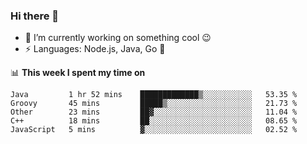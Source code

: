 ### Hi there 👋

<!--
**nodejh/nodejh** is a ✨ _special_ ✨ repository because its `README.md` (this file) appears on your GitHub profile.

Here are some ideas to get you started:

- 🔭 I’m currently working on ...
- 🌱 I’m currently learning ...
- 👯 I’m looking to collaborate on ...
- 🤔 I’m looking for help with ...
- 💬 Ask me about ...
- 📫 How to reach me: ...
- 😄 Pronouns: ...
- ⚡ Fun fact: ...
-->

- 🔭 I’m currently working on something cool :wink:
- ⚡ Languages: Node.js, Java, Go :thought_balloon:

📊 **This week I spent my time on**

<!--START_SECTION:waka-->
```text
Java         1 hr 52 mins    █████████████▒░░░░░░░░░░░   53.35 % 
Groovy       45 mins         █████▒░░░░░░░░░░░░░░░░░░░   21.73 % 
Other        23 mins         ██▓░░░░░░░░░░░░░░░░░░░░░░   11.04 % 
C++          18 mins         ██░░░░░░░░░░░░░░░░░░░░░░░   08.65 % 
JavaScript   5 mins          ▓░░░░░░░░░░░░░░░░░░░░░░░░   02.52 % 
```
<!--END_SECTION:waka-->


<!--
:traffic_light: **Visitors**

![visitors](https://visitor-badge.glitch.me/badge?page_id=nodejh.nodejh)
-->
